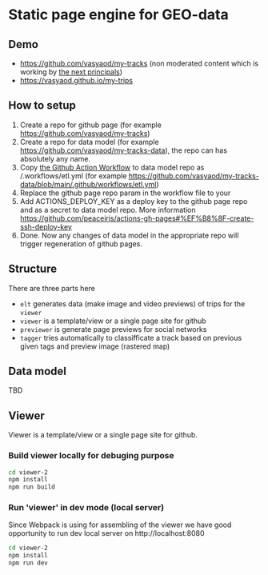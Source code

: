 # Static page engine for GEO-data

## Demo

 * https://github.com/vasyaod/my-tracks (non moderated content which is working by [the next principals](./how-my-tracks-works.md))
 * https://vasyaod.github.io/my-trips

## How to setup

 1. Create a repo for github page (for example https://github.com/vasyaod/my-tracks)
 2. Create a repo for data model (for example https://github.com/vasyaod/my-tracks-data), the repo can has absolutely any name.
 3. Copy [the Github Action Workflow](./github-wf.yml) to data model repo as /.workflows/etl.yml (for example https://github.com/vasyaod/my-tracks-data/blob/main/.github/workflows/etl.yml)
 4. Replace the github page repo param in the workflow file to your
 5. Add ACTIONS_DEPLOY_KEY as a deploy key to the github page repo and as a secret to data model repo. More information https://github.com/peaceiris/actions-gh-pages#%EF%B8%8F-create-ssh-deploy-key
 6. Done. Now any changes of data model in the appropriate repo will trigger regeneration of github pages.

## Structure

There are three parts here

 * `elt` generates data (make image and video previews) of trips for the `viewer`
 * `viewer` is a template/view or a single page site for github
 * `previewer` is generate page previews for social networks
 * `tagger` tries automatically to classifficate a track based on previous given tags and preview image (rastered map)

## Data model

TBD

## Viewer

Viewer is a template/view or a single page site for github.

### Build viewer locally for debuging purpose

```bash
cd viewer-2
npm install
npm run build
```

### Run 'viewer' in dev mode (local server)

Since Webpack is using for assembling of the viewer we have good opportunity to run dev local server
on http://localhost:8080

```bash
cd viewer-2
npm install
npm run dev
```